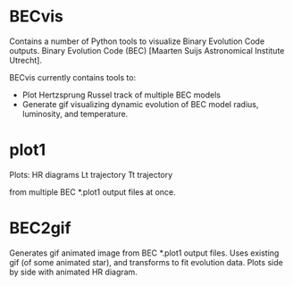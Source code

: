 # BECvis
Contains a number of Python tools to visualize Binary Evolution Code outputs.
Binary Evolution Code (BEC) [Maarten Suijs Astronomical Institute Utrecht].

BECvis currently contains tools to:
- Plot Hertzsprung Russel track of multiple BEC models
- Generate gif visualizing dynamic evolution of BEC model radius, luminosity, and temperature.

# plot1
Plots:  HR diagrams 
        Lt trajectory
        Tt trajectory

from multiple BEC *.plot1 output files at once.

# BEC2gif
Generates gif animated image from BEC *.plot1 output files.
Uses existing gif (of some animated star), and transforms to fit evolution data.
Plots side by side with animated HR diagram.
